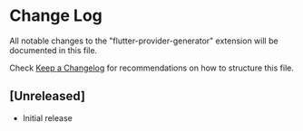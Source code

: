 # Change Log

All notable changes to the "flutter-provider-generator" extension will be documented in this file.

Check [Keep a Changelog](http://keepachangelog.com/) for recommendations on how to structure this file.

## [Unreleased]

- Initial release